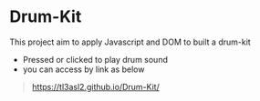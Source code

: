 # Drum-Kit
This project aim to apply Javascript and DOM to built a drum-kit
- Pressed or clicked to play drum sound
- you can access by link as below
> https://tl3asl2.github.io/Drum-Kit/
